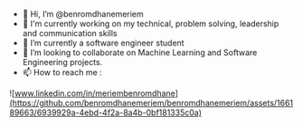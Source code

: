 - 👋 Hi, I’m @benromdhanemeriem
- 👀 I'm currently working on my technical, problem solving, leadership and communication skills
- 🌱 I’m currently a software engineer student
- 💞️ I’m looking to collaborate on Machine Learning and Software Engineering projects. 
- 📫 How to reach me :
  
![www.linkedin.com/in/meriembenromdhane](https://github.com/benromdhanemeriem/benromdhanemeriem/assets/166189663/6939929a-4ebd-4f2a-8a4b-0bf181335c0a)

<!---
benromdhanemeriem/benromdhanemeriem is a ✨ special ✨ repository because its `README.md` (this file) appears on your GitHub profile.
You can click the Preview link to take a look at your changes.
--->
